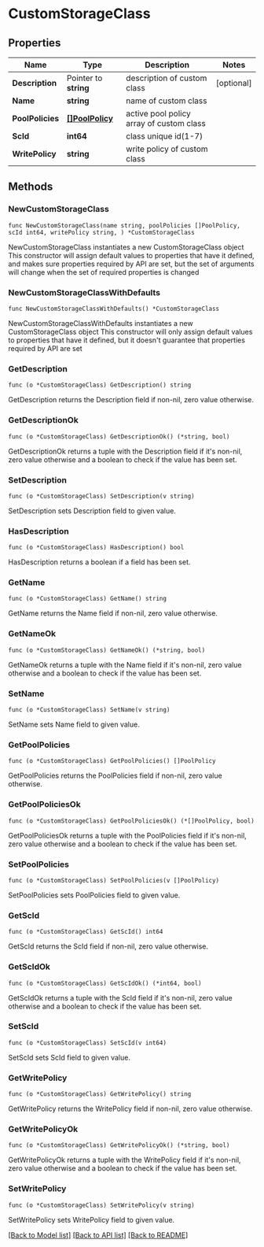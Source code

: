 # CustomStorageClass

## Properties

Name | Type | Description | Notes
------------ | ------------- | ------------- | -------------
**Description** | Pointer to **string** | description of custom class | [optional] 
**Name** | **string** | name of custom class | 
**PoolPolicies** | [**[]PoolPolicy**](PoolPolicy.md) | active pool policy array of custom class | 
**ScId** | **int64** | class unique id(1-7) | 
**WritePolicy** | **string** | write policy of custom class | 

## Methods

### NewCustomStorageClass

`func NewCustomStorageClass(name string, poolPolicies []PoolPolicy, scId int64, writePolicy string, ) *CustomStorageClass`

NewCustomStorageClass instantiates a new CustomStorageClass object
This constructor will assign default values to properties that have it defined,
and makes sure properties required by API are set, but the set of arguments
will change when the set of required properties is changed

### NewCustomStorageClassWithDefaults

`func NewCustomStorageClassWithDefaults() *CustomStorageClass`

NewCustomStorageClassWithDefaults instantiates a new CustomStorageClass object
This constructor will only assign default values to properties that have it defined,
but it doesn't guarantee that properties required by API are set

### GetDescription

`func (o *CustomStorageClass) GetDescription() string`

GetDescription returns the Description field if non-nil, zero value otherwise.

### GetDescriptionOk

`func (o *CustomStorageClass) GetDescriptionOk() (*string, bool)`

GetDescriptionOk returns a tuple with the Description field if it's non-nil, zero value otherwise
and a boolean to check if the value has been set.

### SetDescription

`func (o *CustomStorageClass) SetDescription(v string)`

SetDescription sets Description field to given value.

### HasDescription

`func (o *CustomStorageClass) HasDescription() bool`

HasDescription returns a boolean if a field has been set.

### GetName

`func (o *CustomStorageClass) GetName() string`

GetName returns the Name field if non-nil, zero value otherwise.

### GetNameOk

`func (o *CustomStorageClass) GetNameOk() (*string, bool)`

GetNameOk returns a tuple with the Name field if it's non-nil, zero value otherwise
and a boolean to check if the value has been set.

### SetName

`func (o *CustomStorageClass) SetName(v string)`

SetName sets Name field to given value.


### GetPoolPolicies

`func (o *CustomStorageClass) GetPoolPolicies() []PoolPolicy`

GetPoolPolicies returns the PoolPolicies field if non-nil, zero value otherwise.

### GetPoolPoliciesOk

`func (o *CustomStorageClass) GetPoolPoliciesOk() (*[]PoolPolicy, bool)`

GetPoolPoliciesOk returns a tuple with the PoolPolicies field if it's non-nil, zero value otherwise
and a boolean to check if the value has been set.

### SetPoolPolicies

`func (o *CustomStorageClass) SetPoolPolicies(v []PoolPolicy)`

SetPoolPolicies sets PoolPolicies field to given value.


### GetScId

`func (o *CustomStorageClass) GetScId() int64`

GetScId returns the ScId field if non-nil, zero value otherwise.

### GetScIdOk

`func (o *CustomStorageClass) GetScIdOk() (*int64, bool)`

GetScIdOk returns a tuple with the ScId field if it's non-nil, zero value otherwise
and a boolean to check if the value has been set.

### SetScId

`func (o *CustomStorageClass) SetScId(v int64)`

SetScId sets ScId field to given value.


### GetWritePolicy

`func (o *CustomStorageClass) GetWritePolicy() string`

GetWritePolicy returns the WritePolicy field if non-nil, zero value otherwise.

### GetWritePolicyOk

`func (o *CustomStorageClass) GetWritePolicyOk() (*string, bool)`

GetWritePolicyOk returns a tuple with the WritePolicy field if it's non-nil, zero value otherwise
and a boolean to check if the value has been set.

### SetWritePolicy

`func (o *CustomStorageClass) SetWritePolicy(v string)`

SetWritePolicy sets WritePolicy field to given value.



[[Back to Model list]](../README.md#documentation-for-models) [[Back to API list]](../README.md#documentation-for-api-endpoints) [[Back to README]](../README.md)


